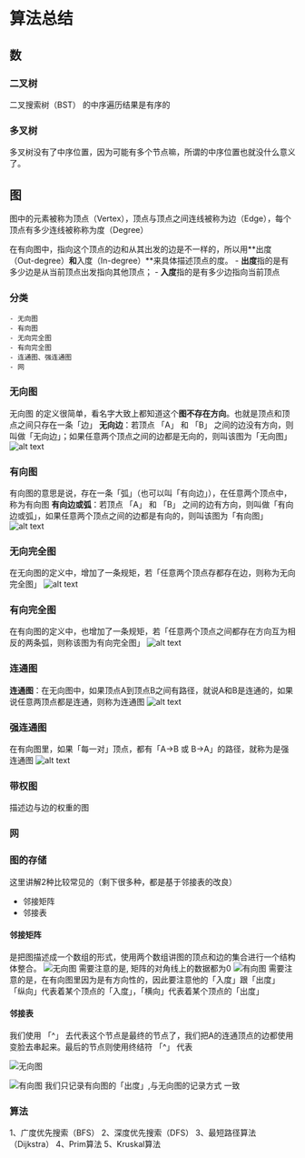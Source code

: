 # 算法总结

## 数
### 二叉树
二叉搜索树（BST） 的中序遍历结果是有序的

### 多叉树
多叉树没有了中序位置，因为可能有多个节点嘛，所谓的中序位置也就没什么意义了。


## 图
图中的元素被称为顶点（Vertex），顶点与顶点之间连线被称为边（Edge），每个顶点有多少连线被称称为度（Degree）

在有向图中，指向这个顶点的边和从其出发的边是不一样的，所以用**出度（Out-degree）**和**入度（In-degree）**来具体描述顶点的度。
    - **出度**指的是有多少边是从当前顶点出发指向其他顶点；
    - **入度**指的是有多少边指向当前顶点

### 分类
    - 无向图
    - 有向图
    - 无向完全图
    - 有向完全图
    - 连通图、强连通图
    - 网

### 无向图
无向图 的定义很简单，看名字大致上都知道这个**图不存在方向**。也就是顶点和顶点之间只存在一条「边」
**无向边**：若顶点 「A」 和 「B」 之间的边没有方向，则叫做「无向边」；如果任意两个顶点之间的边都是无向的，则叫该图为「无向图」
![alt text](image.png)


### 有向图
有向图的意思是说，存在一条「弧」（也可以叫「有向边」），在任意两个顶点中，称为有向图
**有向边或弧**：若顶点 「A」 和 「B」 之间的边有方向，则叫做「有向边或弧」，如果任意两个顶点之间的边都是有向的，则叫该图为「有向图」
![alt text](image-1.png)

### 无向完全图
在无向图的定义中，增加了一条规矩，若「任意两个顶点存都存在边，则称为无向完全图」
![alt text](image-2.png)

### 有向完全图
在有向图的定义中，也增加了一条规矩，若「任意两个顶点之间都存在方向互为相反的两条弧，则称该图为有向完全图」
![alt text](image-3.png)


### 连通图
**连通图**：在无向图中，如果顶点A到顶点B之间有路径，就说A和B是连通的，如果说任意两顶点都是连通，则称为连通图
![alt text](image-4.png)

### 强连通图
在有向图里，如果「每一对」顶点，都有「A->B 或 B->A」的路径，就称为是强连通图
![alt text](image-5.png)

### 带权图
描述边与边的权重的图

### 网


### 图的存储
这里讲解2种比较常见的（剩下很多种，都是基于邻接表的改良）
- 邻接矩阵
- 邻接表

#### 邻接矩阵
是把图描述成一个数组的形式，使用两个数组讲图的顶点和边的集合进行一个结构体整合。
![无向图](image-6.png)
需要注意的是, 矩阵的对角线上的数据都为0
![有向图](image-7.png)
需要注意的是，在有向图里因为是有方向性的，因此要注意他的「入度」跟「出度」 「纵向」代表着某个顶点的「入度」，「横向」代表着某个顶点的「出度」

#### 邻接表
我们使用 「^」 去代表这个节点是最终的节点了，我们把A的连通顶点的边都使用变脸去串起来。最后的节点则使用终结符 「^」 代表

![无向图](image-8.png)


![有向图](image-9.png)
我们只记录有向图的「出度」,与无向图的记录方式
一致

### 算法
1、广度优先搜索（BFS）
2、深度优先搜索（DFS）
3、最短路径算法（Dijkstra）
4、Prim算法
5、Kruskal算法

